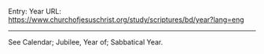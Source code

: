 Entry: Year
URL: https://www.churchofjesuschrist.org/study/scriptures/bd/year?lang=eng

---

See Calendar; Jubilee, Year of; Sabbatical Year.
